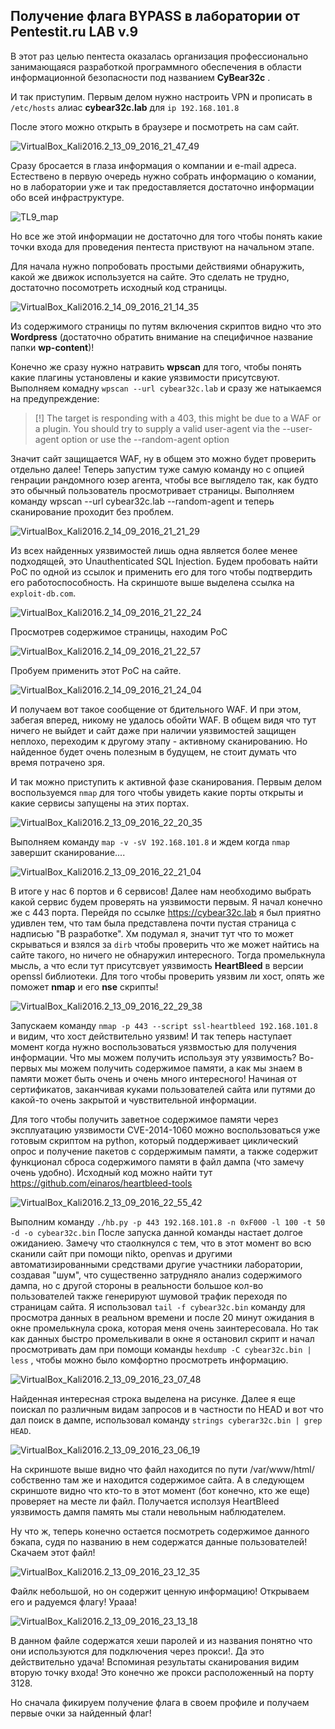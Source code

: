 ## Получение флага BYPASS в лаборатории от Pentestit.ru LAB v.9

В этот раз целью пентеста оказалась организация профессионально занимающаяся разработкой программного обеспечения в области информационной безопасности под названием **CyBear32c** . 

И так приступим. Первым делом нужно настроить VPN и прописать в `/etc/hosts` алиас **cybear32c.lab** для `ip 192.168.101.8` 

После этого можно открыть в браузере и посмотреть на сам сайт.

![VirtualBox_Kali2016.2_13_09_2016_21_47_49](imgs\VirtualBox_Kali2016.2_13_09_2016_21_47_49.png)

Сразу бросается в глаза информация о компании и e-mail адреса. Естествено в первую очередь нужно собрать информацию о комании, но в лаборатории уже и так предоставляется достаточно информации обо всей инфраструктуре.

![TL9_map](imgs\TL9_map.png)

Но все же этой информации не достаточно для того чтобы понять какие точки входа для проведения пентеста приствуют на начальном этапе.

Для начала нужно попробовать простыми действиями обнаружить, какой же движок используется на сайте. Это сделать не трудно, достаточно посомотреть исходный код страницы.

![VirtualBox_Kali2016.2_14_09_2016_21_14_35](imgs\VirtualBox_Kali2016.2_14_09_2016_21_14_35.png)

Из содержимого страницы по путям включения скриптов видно что это **Wordpress** (достаточно обратить внимание на специфичное название папки **wp-content**)!  

Конечно же сразу нужно натравить **wpscan** для того, чтобы понять какие плагины установлены и какие уязвимости присутсвуют. Выполняем комадну `wpscan --url cybear32c.lab` и сразу же натыкаемся на предупреждение: 

> [!] The target is responding with a 403, this might be due to a WAF or a plugin.
> You should try to supply a valid user-agent via the --user-agent option or use the --random-agent option

Значит сайт защищается WAF, ну в общем это можно будет проверить отдельно далее! Теперь запустим туже самую команду но с опцией генрации рандомного юзер агента, чтобы все выглядело так, как будто это обычный пользователь просмотривает страницы. Выполняем команду wpscan --url cybear32c.lab --random-agent и теперь сканирование проходит без проблем.

![VirtualBox_Kali2016.2_14_09_2016_21_21_29](imgs\VirtualBox_Kali2016.2_14_09_2016_21_21_29.png)

Из всех найденных уязвимостей лишь одна является более менее подходящей, это Unauthenticated SQL Injection. Будем пробовать найти PoC по одной из ссылок и применить его для того чтобы подтвердить его работоспособность. На скриншоте выше выделена ссылка на `exploit-db.com`.

![VirtualBox_Kali2016.2_14_09_2016_21_22_24](imgs\VirtualBox_Kali2016.2_14_09_2016_21_22_24.png)

Просмотрев содержимое страницы, находим PoC 

![VirtualBox_Kali2016.2_14_09_2016_21_22_57](imgs\VirtualBox_Kali2016.2_14_09_2016_21_22_57.png)

Пробуем применить этот PoC на сайте.

![VirtualBox_Kali2016.2_14_09_2016_21_24_04](imgs\VirtualBox_Kali2016.2_14_09_2016_21_24_04.png)

И получаем вот такое сообщение от бдительного WAF. И при этом, забегая вперед, никому не удалось обойти WAF. В общем видя что тут ничего не выйдет и сайт даже при наличии уязвимостей защищен неплохо, переходим к другому этапу - активному сканированию. Но найденное будет очень полезным в будущем, не стоит думать что время потрачено зря.

И так можно приступить к активной фазе сканирования. Первым делом воспользуемся `nmap` для того чтобы увидеть какие порты открыты и какие сервисы запущены на этих портах.

![VirtualBox_Kali2016.2_13_09_2016_22_20_35](imgs\VirtualBox_Kali2016.2_13_09_2016_22_20_35.png)

Выполняем команду `map -v -sV 192.168.101.8` и ждем когда `nmap` завершит сканирование.... 

![VirtualBox_Kali2016.2_13_09_2016_22_21_04](imgs\VirtualBox_Kali2016.2_13_09_2016_22_21_04.png)

В итоге у нас 6 портов и 6 сервисов! Далее нам необходимо выбрать какой сервис будем проверять на уязвимости первым. Я начал конечно же с 443 порта. Перейдя по ссылке https://cybear32c.lab я был приятно удивлен тем, что там была представлена почти пустая страница с надписью "В разработке". Хм подумал я, значит тут что то может скрываться и взялся за `dirb` чтобы проверить что же может найтись на сайте такого, но ничего не обнаружил интересного. Тогда промелькнула мысль, а что если тут присутсвует уязвимость **HeartBleed** в версии openssl библиотеки. Для того чтобы проверить уязвим ли хост, опять же поможет **nmap** и его **nse** скрипты!

 ![VirtualBox_Kali2016.2_13_09_2016_22_29_38](imgs\VirtualBox_Kali2016.2_13_09_2016_22_29_38.png)

Запускаем команду `nmap -p 443 --script ssl-heartbleed 192.168.101.8` и видим, что хост действительно уязвим! И так теперь наступает момент когда нужно воспользоваться уязвмостью для получения информации. Что мы можем получить используя эту уязвимость? Во-первых мы можем получить содержимое памяти, а как мы знаем в памяти может быть очень и очень много интересного! Начиная от сертификатов, заканчивая куками пользователей сайта или путями до какой-то очень закрытой и чувствительной информации.

Для того чтобы получить заветное содержимое памяти через эксплуатацию уязвимости CVE-2014-1060 можно воспользоваться уже готовым скриптом на python, который поддерживает циклический опрос и получение пакетов с сордержимым памяти, а также содержит функционал сброса содержимого памяти в файл дампа (что замечу очень удобно). Исходный код можно найти тут https://github.com/einaros/heartbleed-tools

 ![VirtualBox_Kali2016.2_13_09_2016_22_55_42](imgs\VirtualBox_Kali2016.2_13_09_2016_22_55_42.png)

Выполним команду `./hb.py -p 443 192.168.101.8 -n 0xF000 -l 100 -t 50 -d -o cybear32c.bin` После запуска данной команды настает долгое ожиданиею. Замечу что стаолкнулся с тем, что в этот момент во всю сканили сайт при помощи nikto, openvas и другими автоматизированными средствами другие участники лаборатории, создавая "шум", что существенно затрудняло анализ содержимого дампа, но с другой стороны в реальности большое кол-во пользователей также генерируют шумовой трафик переходя по страницам сайта. Я использовал `tail -f cybear32c.bin` команду для просмотра данных в реальном времени и после 20 минут ожидания в окне промелькнула срока, которая меня очень заинтересовала. Но так как данных быстро промелькивали в окне я остановил скрипт и начал просмотривать дам при помощи команды `hexdump -C cybear32c.bin | less` , чтобы можно было комфортно просмотреть информацию.

![VirtualBox_Kali2016.2_13_09_2016_23_07_48](imgs\VirtualBox_Kali2016.2_13_09_2016_23_07_48.png)

Найденная интересная строка выделена на рисунке. Далее я еще поискал по различным видам запросов и в частности по HEAD и вот что дал поиск в дампе, использовал команду `strings cyberar32c.bin | grep HEAD`.

![VirtualBox_Kali2016.2_13_09_2016_23_06_19](imgs\VirtualBox_Kali2016.2_13_09_2016_23_06_19.png)

На скриншоте выше видно что файл находится по пути /var/www/html/ собственно там же и находится содержимое сайта. А в следующем скриншоте видно что кто-то в этот момент (бот конечно, кто же еще) проверяет на месте ли файл. Получается исползуя HeartBleed уязвимость дампя память мы стали невольным наблюдателем. 

Ну что ж, теперь конечно остается посмотреть содержимое данного бэкапа, cудя по названию в нем содержатся данные пользователей! Скачаем этот файл! 

 ![VirtualBox_Kali2016.2_13_09_2016_23_12_35](imgs\VirtualBox_Kali2016.2_13_09_2016_23_12_35.png)

Файлк небольшой, но он содержит ценную информацию! Открываем его и радуемся флагу! Урааа!

![VirtualBox_Kali2016.2_13_09_2016_23_13_18](imgs\VirtualBox_Kali2016.2_13_09_2016_23_13_18.png)

В данном файле содержатся хеши паролей и из названия понятно что они используются для подключения через прокси!. Да это действительно удача! Вспоминая результаты сканирования видим вторую точку входа! Это конечно же прокси расположенный на порту 3128.

Но сначала фикируем получение флага в своем профиле и получаем первые очки за найденный флаг!
